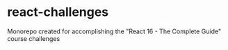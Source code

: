 # react-challenges
Monorepo created for accomplishing the "React 16 - The Complete Guide" course challenges

